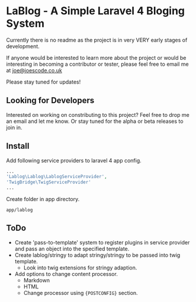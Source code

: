 LaBlog - A Simple Laravel 4 Bloging System
==========================================

Currently there is no readme as the project is in very VERY early stages of development.

If anyone would be interested to learn more about the project or would be interesting in becoming a contributor or tester, please feel free to email me at joe@joescode.co.uk

Please stay tuned for updates!

Looking for Developers
----------------------

Interested on working on constributing to this project? Feel free to drop me an email and let me know. Or stay tuned for the alpha or beta releases to join in.

Install
-------

Add following service providers to laravel 4 app config.

```php
...
'Lablog\Lablog\LablogServiceProvider',
'TwigBridge\TwigServiceProvider'
...
```

Create folder in app directory.

`app/lablog`

ToDo
----

- Create 'pass-to-template' system to register plugins in service provider and pass an object into the specified template.
- Create lablog/stringy to adapt stringy/stringy to be passed into twig template.
    - Look into twig extensions for stringy adaption.
- Add options to change content processor.
    - Markdown
    - HTML
    - Change processor using `{POSTCONFIG}` section.
